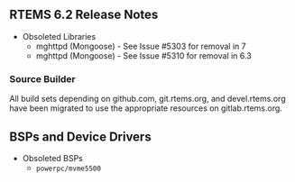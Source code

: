 ## RTEMS 6.2 Release Notes

* Obsoleted Libraries
    * mghttpd (Mongoose) - See Issue #5303 for removal in 7
    * mghttpd (Mongoose) - See Issue #5310 for removal in 6.3

### Source Builder

All build sets depending on github.com, git.rtems.org, and devel.rtems.org have
been migrated to use the appropriate resources on gitlab.rtems.org.

## BSPs and Device Drivers

* Obsoleted BSPs
    * `powerpc/mvme5500`
